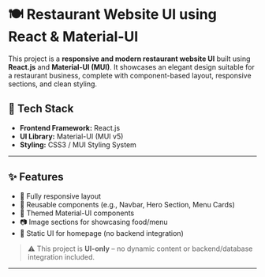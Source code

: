 # 🍽️ Restaurant Website UI using React & Material-UI

This project is a **responsive and modern restaurant website UI** built using **React.js** and **Material-UI (MUI)**. It showcases an elegant design suitable for a restaurant business, complete with component-based layout, responsive sections, and clean styling.

## 🚀 Tech Stack

- **Frontend Framework:** React.js
- **UI Library:** Material-UI (MUI v5)
- **Styling:** CSS3 / MUI Styling System

---

## ✨ Features

- 📱 Fully responsive layout
- 🧩 Reusable components (e.g., Navbar, Hero Section, Menu Cards)
- 🎨 Themed Material-UI components
- 📷 Image sections for showcasing food/menu
- 🧾 Static UI for homepage (no backend integration)

> ⚠️ This project is **UI-only** – no dynamic content or backend/database integration included.

---

